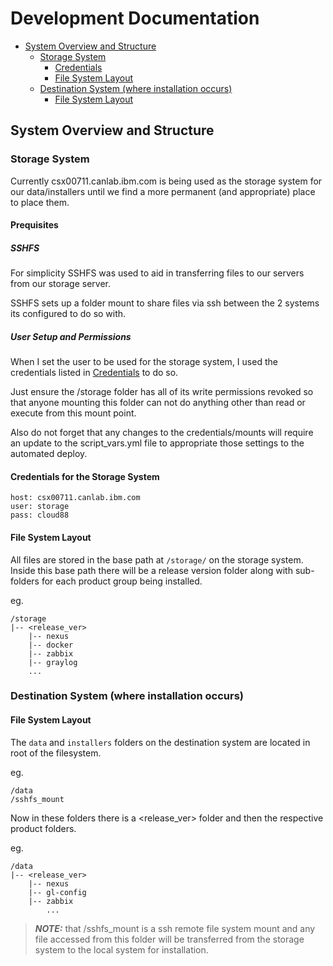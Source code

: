 # Development Documentation

<!-- TOC depthFrom:2 depthTo:6 withLinks:1 updateOnSave:1 orderedList:0 -->

- [System Overview and Structure](#system-overview-and-structure)
	- [Storage System](#storage-system)
		- [Credentials](#credentials)
		- [File System Layout](#file-system-layout)
	- [Destination System (where installation occurs)](#destination-system-where-installation-occurs)
		- [File System Layout](#file-system-layout)

<!-- /TOC -->

## System Overview and Structure

### Storage System
Currently csx00711.canlab.ibm.com is being used as the storage system for our data/installers until we find a more permanent (and appropriate) place to place them.

#### Prequisites
##### SSHFS
For simplicity SSHFS was used to aid in transferring files to our servers from our storage server.

SSHFS sets up a folder mount to share files via ssh between the 2 systems its configured to do so with.

##### User Setup and Permissions
When I set the user to be used for the storage system, I used the credentials listed in [Credentials](#credentials) to do so.

Just ensure the /storage folder has all of its write permissions revoked so that anyone mounting this folder can not do anything other than read or execute from this mount point.

Also do not forget that any changes to the credentials/mounts will require an update to the script_vars.yml file to appropriate those settings to the automated deploy.

#### Credentials for the Storage System
```
host: csx00711.canlab.ibm.com
user: storage
pass: cloud88
```

#### File System Layout
All files are stored in the base path at `/storage/` on the storage system. Inside this base path there will be a release version folder along with sub-folders for each product group being installed.

eg.
```
/storage
|-- <release_ver>
	|-- nexus
	|-- docker
	|-- zabbix
	|-- graylog
	...
```

### Destination System (where installation occurs)
#### File System Layout
The `data` and `installers` folders on the destination system are located in root of the filesystem.

eg.
```
/data
/sshfs_mount
```

Now in these folders there is a <release_ver> folder and then the respective product folders.

eg.
```
/data
|-- <release_ver>
    |-- nexus
    |-- gl-config
    |-- zabbix
		...
```
>***NOTE:*** that /sshfs_mount is a ssh remote file system mount and any file accessed from this folder will be transferred from the storage system to the local system for installation.
